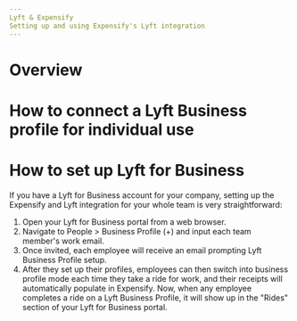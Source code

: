 ```yaml
---
Lyft & Expensify
Setting up and using Expensify's Lyft integration
---
```

<!-- The lines above are required by Jekyll to process the .md file -->

# Overview
<!--
You can link Expensify directly to your Lyft account. This means that your receipts for work-related Lyft rides will populate automatically in Expensify. 

-->

# How to connect a Lyft Business profile for individual use
<!--
If you use Lyft for work, you can connect your business profile to Expensify to have your Business-related trips populate directly in your Expensify account.
1. Open the Lyft mobile app and tap your profile photo in the upper left. 
2. Go to Settings.
3. Select Business profile, and create one if you don’t already have one. 
4. Tap Expense management and choose Expensify. You'll be asked to enter your email, make sure it matches the email you use to access Expensify.
You're all set! Switch into business profile mode each time you take a ride for work, and your receipts will automatically populate in Expensify. 

-->

# How to set up Lyft for Business
If you have a Lyft for Business account for your company, setting up the Expensify and Lyft integration for your whole team is very straightforward:
1. Open your Lyft for Business portal from a web browser.
2. Navigate to People > Business Profile (+) and input each team member's work email.
3. Once invited, each employee will receive an email prompting Lyft Business Profile setup. 
4. After they set up their profiles, employees can then switch into business profile mode each time they take a ride for work, and their receipts will automatically populate in Expensify.
Now, when any employee completes a ride on a Lyft Business Profile, it will show up in the "Rides" section of your Lyft for Business portal.
